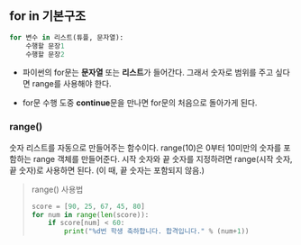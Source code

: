 ## for in 기본구조 

```python
for 변수 in 리스트(튜플, 문자열):
    수행할 문장1
    수행할 문장2    
```

- 파이썬의 for문는 **문자열** 또는 **리스트**가 들어간다. 그래서 숫자로 범위를 주고 싶다면 range를 사용해야 한다.

- for문 수행 도중 **continue**문을 만나면 for문의 처음으로 돌아가게 된다.

### range()

숫자 리스트를 자동으로 만들어주는 함수이다. range(10)은 0부터 10미만의 숫자를 포함하는 range 객체를 만들어준다. 시작 숫자와 끝 숫자를 지정하려면 range(시작 숫자, 끝 숫자)로 사용하면 된다. (이 때, 끝 숫자는 포함되지 않음.)

> range() 사용법
>
> ```python
> score = [90, 25, 67, 45, 80]
> for num in range(len(score)):
>     if score[num] < 60:
>         print("%d번 학생 축하합니다. 합격입니다." % (num+1))
> ```